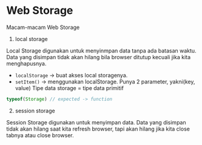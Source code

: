 # Web Storage  

Macam-macam Web Storage 

1. local storage

Local Storage digunakan untuk menyinmpan data tanpa ada batasan waktu. Data yang disimpan tidak akan hilang bila browser ditutup kecuali jika kita menghapusnya.

- `localStorage` -> buat akses local storagenya. 
- `setItem()` -> menggunakan localStorage. Punya 2 parameter, yakni(key, value)
Tipe data storage = tipe data primitif

```javascript
typeof(Storage) // expected -> function
```

2. session storage 

Session Storage digunakan untuk menyimpan data. Data yang disimpan tidak akan hilang saat kita refresh browser, tapi akan hilang jika kita close tabnya atau close browser.

